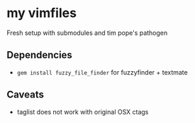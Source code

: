 # my vimfiles
Fresh setup with submodules and tim pope's pathogen

## Dependencies
* `gem install fuzzy_file_finder` for fuzzyfinder + textmate

## Caveats
* taglist does not work with original OSX ctags
